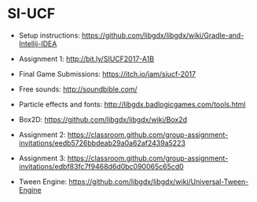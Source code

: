 # SI-UCF

* Setup instructions: https://github.com/libgdx/libgdx/wiki/Gradle-and-Intellij-IDEA

* Assignment 1: http://bit.ly/SIUCF2017-A1B

* Final Game Submissions: https://itch.io/jam/siucf-2017

* Free sounds: http://soundbible.com/

* Particle effects and fonts: http://libgdx.badlogicgames.com/tools.html

* Box2D: https://github.com/libgdx/libgdx/wiki/Box2d

* Assignment 2: https://classroom.github.com/group-assignment-invitations/eedb5726bbdeab29a0a62af2439a5223

* Assignment 3: https://classroom.github.com/group-assignment-invitations/edbf83fc7f9468d6d0bc090065c65cd0

* Tween Engine: https://github.com/libgdx/libgdx/wiki/Universal-Tween-Engine

